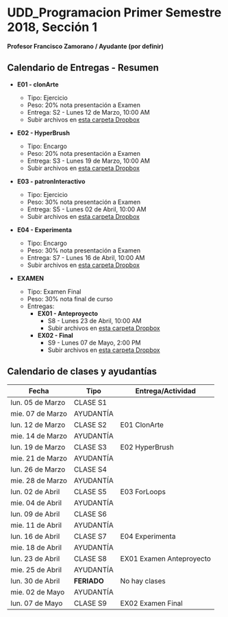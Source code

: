 # UDD_Programacion Primer Semestre 2018, Sección 1
**Profesor Francisco Zamorano / Ayudante (por definir)**

## Calendario de Entregas - Resumen
* **E01 - clonArte**
  * Tipo: Ejercicio
  * Peso: 20% nota presentación a Examen
  * Entrega: S2 - Lunes 12 de Marzo, 10:00 AM
  * Subir archivos en [esta carpeta Dropbox](https://www.dropbox.com/request/9Be2Hkf0lGz9drn4j9E3)


* **E02 - HyperBrush**
  * Tipo: Encargo
  * Peso: 20% nota presentación a Examen
  * Entrega: S3 - Lunes 19 de Marzo, 10:00 AM
  * Subir archivos en [esta carpeta Dropbox](https://www.dropbox.com/request/uemNGSKd5aikBNctpo6A)


* **E03 - patronInteractivo**
  * Tipo: Ejercicio
  * Peso: 30% nota presentación a Examen
  * Entrega: S5 - Lunes 02 de Abril, 10:00 AM
  * Subir archivos en [esta carpeta Dropbox](https://www.dropbox.com/request/1FfwXQyn1LxxlfDtzi86)


* **E04 - Experimenta**
  * Tipo: Encargo
  * Peso: 30% nota presentación a Examen
  * Entrega: S7 - Lunes 16 de Abril, 10:00 AM
  * Subir archivos en [esta carpeta Dropbox](https://www.dropbox.com/request/mBzWfjrQiVWATlhwM5Aw?oref=e)


* **EXAMEN**
  * Tipo: Examen Final
  * Peso: 30% nota final de curso
  * Entregas:
    * **EX01 - Anteproyecto**
      * S8 - Lunes 23 de Abril, 10:00 AM
      * Subir archivos en [esta carpeta Dropbox](https://www.dropbox.com/request/tfCuEqhK3bUGllmY2xLn)
    * **EX02 - Final**
      * S9 - Lunes 07 de Mayo, 2:00 PM
      * Subir archivos en [esta carpeta Dropbox](https://www.dropbox.com/request/FVLTklM4B7ohWIsxkl8m)


## Calendario de clases y ayudantías


Fecha | Tipo | Entrega/Actividad
------------ | ------------- | ---
lun. 05 de Marzo	| CLASE	S1	|
mie. 07 de Marzo	| AYUDANTÍA	|
lun. 12 de Marzo	| CLASE	S2	| E01 ClonArte
mie. 14 de Marzo	| AYUDANTÍA	|
lun. 19 de Marzo	| CLASE	S3	| E02 HyperBrush
mie. 21 de Marzo	| AYUDANTÍA	|
lun. 26 de Marzo	| CLASE	S4	|
mie. 28 de Marzo	| AYUDANTÍA	|
lun. 02 de Abril	| CLASE	S5	| E03 ForLoops
mie. 04 de Abril	| AYUDANTÍA	|
lun. 09 de Abril	| CLASE	S6	|
mie. 11 de Abril	| AYUDANTÍA	|
lun. 16 de Abril	| CLASE	S7	| E04 Experimenta
mie. 18 de Abril	| AYUDANTÍA	|
lun. 23 de Abril	| CLASE	S8	| EX01 Examen Anteproyecto
mie. 25 de Abril	| AYUDANTÍA	|
lun. 30 de Abril	| **FERIADO**	| No hay clases
mie. 02 de Mayo	| AYUDANTÍA	|
lun. 07 de Mayo	| CLASE	S9	| EX02 Examen Final
